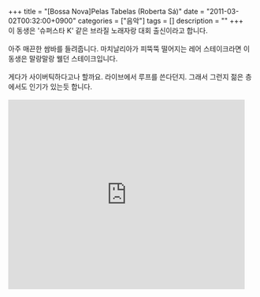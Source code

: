 +++
title = "[Bossa Nova]Pelas Tabelas (Roberta Sá)"
date = "2011-03-02T00:32:00+0900"
categories = ["음악"]
tags = []
description = ""
+++
<span class="copyright_entry" style="display:block;" title="[Bossa Nova]Pelas Tabelas (Roberta Sá)  @@**@@http://shed.egloos.com/3590104"></span>이 동생은 '슈퍼스타 K' 같은 브라질 노래자랑 대회 출신이라고 합니다.
<br>
<br>아주 매끈한 쌈바를 들려줍니다. 마치날리아가 피뚝뚝 떨어지는 레어 스테이크라면 이 동생은 말랑말랑 웰던 스테이크입니다.
<br>
<br>게다가 사이버틱하다고나 할까요. 라이브에서 루프를 쓴다던지. 그래서 그런지 젊은 층에서도 인기가 있는듯 합니다.
<br>
<br>
<embed src="http://www.youtube.com/v/2vnnj7_Q4TI?fs=1&amp;hl=ko_KR" type="application/x-shockwave-flash" allowscriptaccess="always" allowfullscreen="true" width="480" height="385">
<br> 
<!--
       <rdf:RDF xmlns:rdf="http://www.w3.org/1999/02/22-rdf-syntax-ns#"
		    xmlns:dc="http://purl.org/dc/elements/1.1/"
		    xmlns:trackback="http://madskills.com/public/xml/rss/module/trackback/">
       <rdf:Description
	        rdf:about="http://shed.egloos.com/3590104"
	        dc:identifier="http://shed.egloos.com/3590104"
	        dc:title="[Bossa Nova]Pelas Tabelas (Roberta Sá)  "
	        trackback:ping="http://shed.egloos.com/tb/3590104"/>
       </rdf:RDF>
       -->

<ul></ul>
